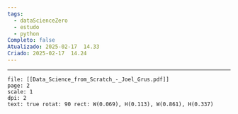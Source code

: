 ```yaml
---
tags:
  - dataScienceZero
  - estudo
  - python
Completo: false
Atualizado: 2025-02-17  14.33
Criado: 2025-02-17  14.24
---
```

--- 


```slide-note 
file: [[Data_Science_from_Scratch_-_Joel_Grus.pdf]]
page: 2
scale: 1
dpi: 2 
text: true rotat: 90 rect: W(0.069), H(0.113), W(0.861), H(0.337)
```

